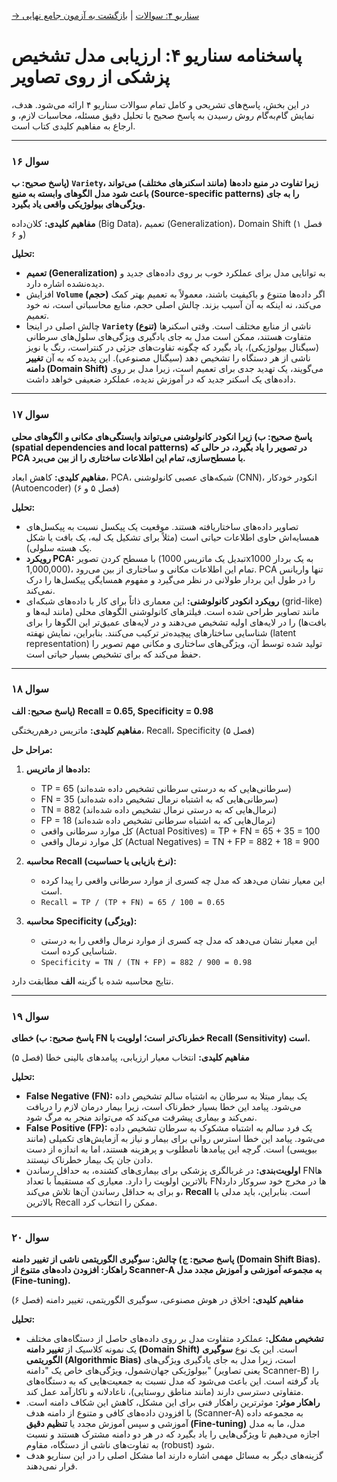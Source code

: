 [→ سناریو ۴: سوالات](./scenario-04-questions.md) | [بازگشت به آزمون جامع نهایی](./index.md)

# پاسخنامه سناریو ۴: ارزیابی مدل تشخیص پزشکی از روی تصاویر

در این بخش، پاسخ‌های تشریحی و کامل تمام سوالات سناریو ۴ ارائه می‌شود. هدف، نمایش گام‌به‌گام روش رسیدن به پاسخ صحیح با تحلیل دقیق مسئله، محاسبات لازم، و ارجاع به مفاهیم کلیدی کتاب است.

---

### **سوال ۱۶**

**پاسخ صحیح: ب) `Variety`، زیرا تفاوت در منبع داده‌ها (مانند اسکنرهای مختلف) می‌تواند باعث شود مدل الگوهای وابسته به منبع (Source-specific patterns) را به جای ویژگی‌های بیولوژیکی واقعی یاد بگیرد.**

**مفاهیم کلیدی:** کلان‌داده (Big Data)، تعمیم (Generalization)، Domain Shift (فصل ۱ و ۶)

**تحلیل:**

- **تعمیم (Generalization)** به توانایی مدل برای عملکرد خوب بر روی داده‌های جدید و دیده‌نشده اشاره دارد.
- افزایش **`Volume` (حجم)** اگر داده‌ها متنوع و باکیفیت باشند، معمولاً به تعمیم بهتر کمک می‌کند، نه اینکه به آن آسیب بزند. چالش اصلی حجم، منابع محاسباتی است، نه خود تعمیم.
- چالش اصلی در اینجا **`Variety` (تنوع)** ناشی از منابع مختلف است. وقتی اسکنرها متفاوت هستند، ممکن است مدل به جای یادگیری ویژگی‌های سلول‌های سرطانی (سیگنال بیولوژیکی)، یاد بگیرد که چگونه تفاوت‌های جزئی در کنتراست، رنگ یا نویز ناشی از هر دستگاه را تشخیص دهد (سیگنال مصنوعی). این پدیده که به آن **تغییر دامنه (Domain Shift)** می‌گویند، یک تهدید جدی برای تعمیم است، زیرا مدل بر روی داده‌های یک اسکنر جدید که در آموزش ندیده، عملکرد ضعیفی خواهد داشت.

---

### **سوال ۱۷**

**پاسخ صحیح: ب) زیرا انکودر کانولوشنی می‌تواند **وابستگی‌های مکانی و الگوهای محلی (spatial dependencies and local patterns)** در تصویر را یاد بگیرد، در حالی که PCA با مسطح‌سازی، تمام این اطلاعات ساختاری را از بین می‌برد.**

**مفاهیم کلیدی:** کاهش ابعاد، PCA، شبکه‌های عصبی کانولوشنی (CNN)، انکودر خودکار (Autoencoder) (فصل ۵ و ۶)

**تحلیل:**

- تصاویر داده‌های ساختاریافته هستند. موقعیت یک پیکسل نسبت به پیکسل‌های همسایه‌اش حاوی اطلاعات حیاتی است (مثلاً برای تشکیل یک لبه، یک بافت یا شکل یک هسته سلولی).
- **رویکرد PCA:** با مسطح کردن تصویر (تبدیل یک ماتریس 1000x1000 به یک بردار 1,000,000)، تمام این اطلاعات مکانی و ساختاری از بین می‌رود. PCA تنها واریانس را در طول این بردار طولانی در نظر می‌گیرد و مفهوم همسایگی پیکسل‌ها را درک نمی‌کند.
- **رویکرد انکودر کانولوشنی:** این معماری ذاتاً برای کار با داده‌های شبکه‌ای (grid-like) مانند تصاویر طراحی شده است. فیلترهای کانولوشنی الگوهای محلی (مانند لبه‌ها و بافت‌ها) را در لایه‌های اولیه تشخیص می‌دهند و در لایه‌های عمیق‌تر این الگوها را برای شناسایی ساختارهای پیچیده‌تر ترکیب می‌کنند. بنابراین، نمایش نهفته (latent representation) تولید شده توسط آن، ویژگی‌های ساختاری و مکانی مهم تصویر را حفظ می‌کند که برای تشخیص بسیار حیاتی است.

---

### **سوال ۱۸**

**پاسخ صحیح: الف) Recall = 0.65, Specificity = 0.98**

**مفاهیم کلیدی:** ماتریس درهم‌ریختگی، Recall، Specificity (فصل ۵)

**مراحل حل:**

1.  **داده‌ها از ماتریس:**

    - TP = 65 (سرطانی‌هایی که به درستی سرطانی تشخیص داده شده‌اند)
    - FN = 35 (سرطانی‌هایی که به اشتباه نرمال تشخیص داده شده‌اند)
    - TN = 882 (نرمال‌هایی که به درستی نرمال تشخیص داده شده‌اند)
    - FP = 18 (نرمال‌هایی که به اشتباه سرطانی تشخیص داده شده‌اند)
    - کل موارد سرطانی واقعی (Actual Positives) = TP + FN = 65 + 35 = 100
    - کل موارد نرمال واقعی (Actual Negatives) = TN + FP = 882 + 18 = 900

2.  **محاسبه Recall (نرخ بازیابی یا حساسیت):**

    - این معیار نشان می‌دهد که مدل چه کسری از موارد سرطانی واقعی را پیدا کرده است.
    - `Recall = TP / (TP + FN) = 65 / 100 = 0.65`

3.  **محاسبه Specificity (ویژگی):**
    - این معیار نشان می‌دهد که مدل چه کسری از موارد نرمال واقعی را به درستی شناسایی کرده است.
    - `Specificity = TN / (TN + FP) = 882 / 900 = 0.98`

نتایج محاسبه شده با گزینه **الف** مطابقت دارد.

---

### **سوال ۱۹**

**پاسخ صحیح: ب) خطای **FN** خطرناک‌تر است؛ اولویت با **Recall (Sensitivity)** است.**

**مفاهیم کلیدی:** انتخاب معیار ارزیابی، پیامدهای بالینی خطا (فصل ۵)

**تحلیل:**

- **False Negative (FN):** یک بیمار مبتلا به سرطان به اشتباه سالم تشخیص داده می‌شود. پیامد این خطا بسیار خطرناک است، زیرا بیمار درمان لازم را دریافت نمی‌کند و بیماری پیشرفت می‌کند که می‌تواند منجر به مرگ شود.
- **False Positive (FP):** یک فرد سالم به اشتباه مشکوک به سرطان تشخیص داده می‌شود. پیامد این خطا استرس روانی برای بیمار و نیاز به آزمایش‌های تکمیلی (مانند بیوپسی) است. گرچه این پیامدها نامطلوب و پرهزینه هستند، اما به اندازه از دست دادن جان یک بیمار خطرناک نیستند.
- **اولویت‌بندی:** در غربالگری پزشکی برای بیماری‌های کشنده، به حداقل رساندن FNها بالاترین اولویت را دارد. معیاری که مستقیماً با تعداد FNها در مخرج خود سروکار دارد و برای به حداقل رساندن آن‌ها تلاش می‌کند، **Recall** است. بنابراین، باید مدلی با بالاترین Recall ممکن را انتخاب کرد.

---

### **سوال ۲۰**

**پاسخ صحیح: ج) چالش: **سوگیری الگوریتمی ناشی از تغییر دامنه (Domain Shift Bias)**. راهکار: افزودن داده‌های متنوع از Scanner-A به مجموعه آموزشی و آموزش مجدد مدل (Fine-tuning).**

**مفاهیم کلیدی:** اخلاق در هوش مصنوعی، سوگیری الگوریتمی، تغییر دامنه (فصل ۶)

**تحلیل:**

- **تشخیص مشکل:** عملکرد متفاوت مدل بر روی داده‌های حاصل از دستگاه‌های مختلف یک نمونه کلاسیک از **تغییر دامنه (Domain Shift)** است. این یک نوع **سوگیری الگوریتمی (Algorithmic Bias)** است، زیرا مدل به جای یادگیری ویژگی‌های بیولوژیکی جهان‌شمول، ویژگی‌های خاص یک "دامنه" (یعنی تصاویر Scanner-B) را یاد گرفته است. این باعث می‌شود که مدل نسبت به جمعیت‌هایی که به دستگاه‌های متفاوتی دسترسی دارند (مانند مناطق روستایی)، ناعادلانه و ناکارآمد عمل کند.
- **راهکار موثر:** موثرترین راهکار فنی برای این مشکل، کاهش این شکاف دامنه است. با افزودن داده‌های کافی و متنوع از دامنه هدف (Scanner-A) به مجموعه داده آموزشی و سپس آموزش مجدد یا **تنظیم دقیق (Fine-tuning)** مدل، ما به مدل اجازه می‌دهیم تا ویژگی‌هایی را یاد بگیرد که در هر دو دامنه مشترک هستند و نسبت به تفاوت‌های ناشی از دستگاه، مقاوم (robust) شود.
- گزینه‌های دیگر به مسائل مهمی اشاره دارند اما مشکل اصلی را در این سناریو هدف قرار نمی‌دهند.
